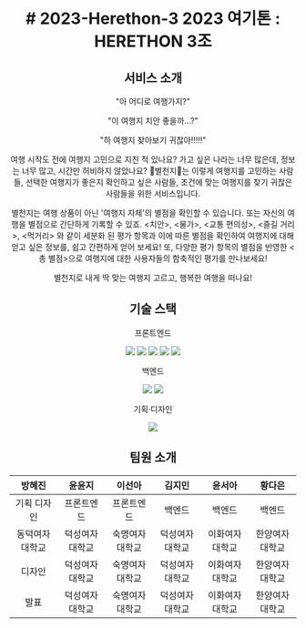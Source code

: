 <div align=center>
<h1># 2023-Herethon-3
2023 여기톤 : HERETHON 3조</h1>

<h2>서비스 소개</h2>

"아 어디로 여행가지?"

"이 여행지 치안 좋을까...?"

"하 여행지 찾아보기 귀찮아!!!!!"

여행 시작도 전에 여행지 고민으로 지친 적 있나요? 가고 싶은 나라는 너무 많은데, 정보는 너무 많고, 시간만 허비하지 않았나요? 🌟별천지🌟는 이렇게 여행지를 고민하는 사람들, 선택한 여행지가 좋은지 확인하고 싶은 사람들, 조건에 맞는 여행지를 찾기 귀찮은 사람들을 위한 서비스입니다.

별천지는 여행 상품이 아닌 '여행지 자체'의 별점을 확인할 수 있습니다. 또는 자신의 여행을 별점으로 간단하게 기록할 수 있죠.
<치안>, <물가>, <교통 편의성>, <즐길 거리>, <먹거리> 와 같이 세분화 된 평가 항목과 이에 따른 별점을 확인하여 여행지에 대해 얻고 싶은 정보를, 쉽고 간편하게 얻어 보세요! 또, 다양한 평가 항목의 별점을 반영한 <총 별점>으로 여행지에 대한 사용자들의 함축적인 평가를 만나보세요!

별천지로 내게 딱 맞는 여행지 고르고, 행복한 여행을 떠나요!

<h2>기술 스택</h2>

프론트엔드 

<img src="https://img.shields.io/badge/html5-%23E34F26.svg?&style=for-the-badge&logo=html5&logoColor=white" /> <img src="https://img.shields.io/badge/css3-%231572B6.svg?&style=for-the-badge&logo=css3&logoColor=white" /> <img src="https://img.shields.io/badge/javascript-%23F7DF1E.svg?&style=for-the-badge&logo=javascript&logoColor=black" />  <img src="https://img.shields.io/badge/jquery-%230769AD.svg?&style=for-the-badge&logo=jquery&logoColor=white" /> <img src="https://img.shields.io/badge/google%20maps-%234285F4.svg?&style=for-the-badge&logo=google%20maps&logoColor=white" />

백엔드

<img src="https://img.shields.io/badge/google%20maps-%234285F4.svg?&style=for-the-badge&logo=google%20maps&logoColor=white" />  <img src="https://img.shields.io/badge/sqlite-%23003B57.svg?&style=for-the-badge&logo=sqlite&logoColor=white" />

기획·디자인

<img src="https://img.shields.io/badge/figma-%23F24E1E.svg?&style=for-the-badge&logo=figma&logoColor=white" />


<h2>팀원 소개</h2>

| 방혜진 | 윤윤지 | 이선아 | 김지민 | 윤서아 | 황다은 |
| :-----------: | :------------: | :------------: |:-----------:| :------------: | :------------: |
| 기획 디자인 | 프론트엔드 | 프론트엔드 | 백엔드 | 백엔드 | 백엔드 |
| 동덕여자대학교 |  덕성여자대학교  | 숙명여자대학교 |덕성여자대학교 |  이화여자대학교  | 한양여자대학교 |
| 디자인 |  덕성여자대학교  | 숙명여자대학교 |덕성여자대학교 |  이화여자대학교  | 한양여자대학교 |
| 발표 |  덕성여자대학교  | 숙명여자대학교 |덕성여자대학교 |  이화여자대학교  | 한양여자대학교 |

 
</div>
